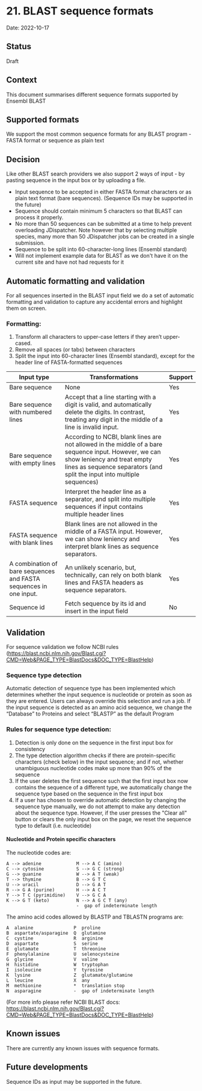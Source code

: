 # 21. BLAST sequence formats

Date: 2022-10-17

## Status

Draft

## Context
This document summarises different sequence formats supported by Ensembl BLAST

## Supported formats
We support the most common sequence formats for any BLAST program - FASTA format or sequence as plain text

## Decision
Like other BLAST search providers we also support 2 ways of input - by pasting sequence in the input box or by uploading a file.

- Input sequence to be accepted in either FASTA format characters or as plain text format (bare sequences). (Sequence IDs may be supported in the future)
- Sequence should contain minimum 5 characters so that BLAST can process it properly.
- No more than 50 sequences can be submitted at a time to help prevent overloading JDispatcher. Note however that by selecting multiple species, many more than 50 JDispatcher jobs can be created in a single submission.
- Sequence to be split into 60-character-long lines (Ensembl standard)
- Will not implement example data for BLAST as we don't have it on the current site and have not had requests for it

## Automatic formatting and validation

For all sequences inserted in the BLAST input field we do a set of automatic formatting and validation to capture any accidental errors and highlight them on screen.

### Formatting:
1. Transform all characters to upper-case letters if they aren’t upper-cased.
2. Remove all spaces (or tabs) between characters
3. Split the input into 60-character lines (Ensembl standard), except for the header line of FASTA-formatted sequences

| Input type  | Transformations | Support |
| ------------- | ------------- | ------- |
| Bare sequence  | None  | Yes |
| Bare sequence with numbered lines | Accept that a line starting with a digit is valid, and automatically delete the digits. In contrast, treating any digit in the middle of a line is invalid input. | Yes |
| Bare sequence with empty lines | According to NCBI, blank lines are not allowed in the middle of a bare sequence input. However, we can show leniency and treat empty lines as sequence separators (and split the input into multiple sequences) | Yes |
| FASTA sequence | Interpret the header line as a separator, and split into multiple sequences if input contains multiple header lines | Yes |
| FASTA sequence with blank lines | Blank lines are not allowed in the middle of a FASTA input. However, we can show leniency and interpret blank lines as sequence separators. | Yes |
| A combination of bare sequences and FASTA sequences in one input. | An unlikely scenario, but, technically, can rely on both blank lines and FASTA headers as sequence separators. | Yes |
| Sequence id | Fetch sequence by its id and insert in the input field | No |

## Validation
For sequence validation we follow NCBI rules (https://blast.ncbi.nlm.nih.gov/Blast.cgi?CMD=Web&PAGE_TYPE=BlastDocs&DOC_TYPE=BlastHelp)

### Sequence type detection 

Automatic detection of sequence type has been implemented which determines whether the input sequence is nucleotide or protein as soon as they are entered. Users can always override this selection and run a job. If the input sequence is detected as an amino acid sequence, we change the “Database” to Proteins and select “BLASTP” as the default Program

### Rules for sequence type detection:

1. Detection is only done on the sequence in the first input box for consistency
2. The type detection algorithm checks if there are protein-specific characters (check below) in the input sequence; and if not, whether unambiguous nucleotide codes make up more than 90% of the sequence
3. If the user deletes the first sequence such that the first input box now contains the sequence of a different type, we automatically change the sequence type based on the sequence in the first input box
4. If a user has chosen to override automatic detection by changing the sequence type manually, we do not attempt to make any detection about the sequence type. However, if the user presses the "Clear all" button or clears the only input box on the page, we reset the sequence type to default (i.e. nucleotide)

#### Nucleotide and Protein specific characters
  The nucleotide codes are:

    A --> adenine             M --> A C (amino)
    C --> cytosine            S --> G C (strong)
    G --> guanine             W --> A T (weak)
    T --> thymine             B --> G T C
    U --> uracil              D --> G A T
    R --> G A (purine)        H --> A C T
    Y --> T C (pyrimidine)    V --> G C A
    K --> G T (keto)          N --> A G C T (any)
                              -  gap of indeterminate length

  The amino acid codes allowed by BLASTP and TBLASTN programs are:

    A  alanine               P  proline
    B  aspartate/asparagine  Q  glutamine
    C  cystine               R  arginine
    D  aspartate             S  serine
    E  glutamate             T  threonine
    F  phenylalanine         U  selenocysteine
    G  glycine               V  valine
    H  histidine             W  tryptophan
    I  isoleucine            Y  tyrosine
    K  lysine                Z  glutamate/glutamine
    L  leucine               X  any
    M  methionine            *  translation stop
    N  asparagine            -  gap of indeterminate length

  (For more info please refer NCBI BLAST docs: https://blast.ncbi.nlm.nih.gov/Blast.cgi?CMD=Web&PAGE_TYPE=BlastDocs&DOC_TYPE=BlastHelp)

## Known issues

There are currently any known issues with sequence formats.

## Future developments

Sequence IDs as input may be supported in the future.